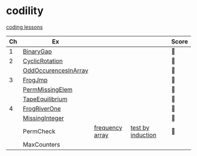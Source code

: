 # codility
[coding lessons](https://app.codility.com/programmers/)

| Ch | Ex | | | |Score|
|---------|--|--|--|--|-------|
|1|[BinaryGap](https://app.codility.com/demo/results/training6J46KE-KW6/)||||:100:|
|2|[CyclicRotation](https://app.codility.com/demo/results/trainingHUP8ZK-WAC/)||||:100:|
||[OddOccurencesInArray](https://app.codility.com/demo/results/trainingJ8E55V-JGU/)||||:100:|
|3|[FrogJmp](https://app.codility.com/demo/results/trainingEZXMNT-JHB/)||||:100:|
||[PermMissingElem](https://app.codility.com/demo/results/trainingCGS6KH-R8P/)||||:100:|
||[TapeEquilibrium](https://app.codility.com/demo/results/trainingJNGDBF-RNQ/)||||:100:|
|4|[FrogRiverOne](https://app.codility.com/demo/results/trainingAGWENJ-8KH/)||||:100:|
||[MissingInteger](https://app.codility.com/demo/results/trainingFWWPG9-6C4/)||||:100:|
||PermCheck|[frequency array](https://app.codility.com/demo/results/trainingHA76BC-B58/)|[test by induction](https://app.codility.com/demo/results/trainingZJKR4C-KB5/)||:100:|
||MaxCounters||


